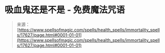 <!--yml

分类：未分类

日期：2024年06月12日 18:58:53

-->

# 吸血鬼还是不是 - 免费魔法咒语

> 来源：[https://www.spellsofmagic.com/spells/health_spells/immortality_spells/17627/page.html#0001-01-01](https://www.spellsofmagic.com/spells/health_spells/immortality_spells/17627/page.html#0001-01-01)

